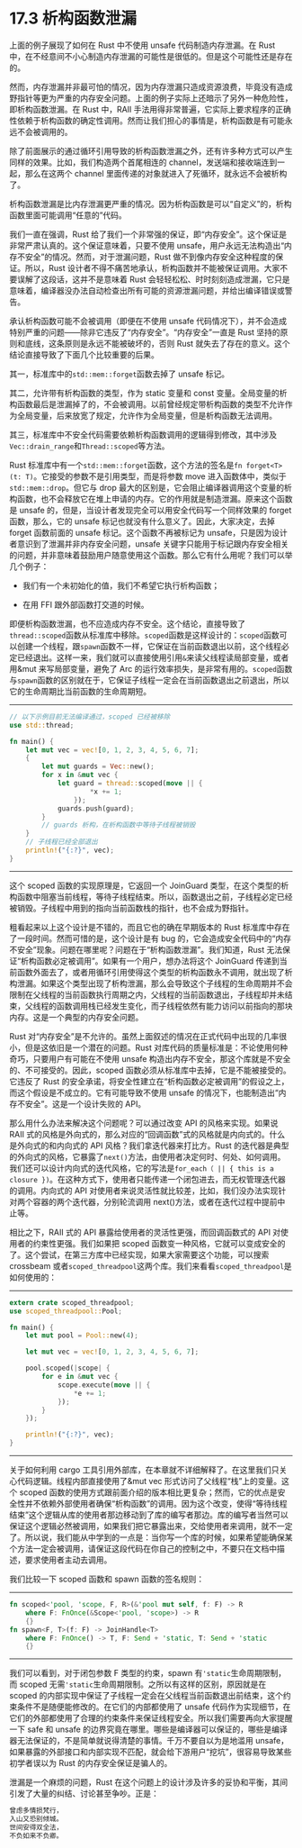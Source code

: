 # 17.3 析构函数泄漏

上面的例子展现了如何在 Rust 中不使用 unsafe 代码制造内存泄漏。在 Rust 中，在不经意间不小心制造内存泄漏的可能性是很低的。但是这个可能性还是存在的。

然而，内存泄漏并非最可怕的情况，因为内存泄漏只造成资源浪费，毕竟没有造成野指针等更为严重的内存安全问题。上面的例子实际上还暗示了另外一种危险性，即析构函数泄漏。在 Rust 中，RAII 手法用得非常普遍，它实际上要求程序的正确性依赖于析构函数的确定性调用。然而让我们担心的事情是，析构函数是有可能永远不会被调用的。

除了前面展示的通过循环引用导致的析构函数泄漏之外，还有许多种方式可以产生同样的效果。比如，我们构造两个首尾相连的 channel，发送端和接收端连到一起，那么在这两个 channel 里面传递的对象就进入了死循环，就永远不会被析构了。

析构函数泄漏是比内存泄漏更严重的情况。因为析构函数是可以“自定义”的，析构函数里面可能调用“任意的”代码。

我们一直在强调，Rust 给了我们一个非常强的保证，即“内存安全”。这个保证是非常严肃认真的。这个保证意味着，只要不使用 unsafe，用户永远无法构造出“内存不安全”的情况。然而，对于泄漏问题，Rust 做不到像内存安全这种程度的保证。所以，Rust 设计者不得不痛苦地承认，析构函数并不能被保证调用。大家不要误解了这段话，这并不是意味着 Rust 会轻轻松松、时时刻刻造成泄漏，它只是意味着，编译器没办法自动检查出所有可能的资源泄漏问题，并给出编译错误或警告。

承认析构函数可能不会被调用（即便在不使用 unsafe 代码情况下），并不会造成特别严重的问题——除非它违反了“内存安全”。“内存安全”一直是 Rust 坚持的原则和底线，这条原则是永远不能被破坏的，否则 Rust 就失去了存在的意义。这个结论直接导致了下面几个比较重要的后果。

其一，标准库中的`std::mem::forget`函数去掉了 unsafe 标记。

其二，允许带有析构函数的类型，作为 static 变量和 const 变量。全局变量的析构函数最后是泄漏掉了的，不会被调用。以前曾经规定带析构函数的类型不允许作为全局变量，后来放宽了规定，允许作为全局变量，但是析构函数无法调用。

其三，标准库中不安全代码需要依赖析构函数调用的逻辑得到修改，其中涉及`Vec::drain_range`和`Thread::scoped`等方法。

Rust 标准库中有一个`std::mem::forget`函数，这个方法的签名是`fn forget<T>(t: T)`。它接受的参数不是引用类型，而是将参数 move 进入函数体中，类似于`std::mem::drop`。但它与 drop 最大的区别是，它会阻止编译器调用这个变量的析构函数，也不会释放它在堆上申请的内存。它的作用就是制造泄漏。原来这个函数是 unsafe 的，但是，当设计者发现完全可以用安全代码写一个同样效果的 forget 函数，那么，它的 unsafe 标记也就没有什么意义了。因此，大家决定，去掉 forget 函数前面的 unsafe 标记。这个函数不再被标记为 unsafe，只是因为设计者意识到了泄漏并非内存安全问题，unsafe 关键字只能用于标记跟内存安全相关的问题，并非意味着鼓励用户随意使用这个函数。那么它有什么用呢？我们可以举几个例子：

* 我们有一个未初始化的值，我们不希望它执行析构函数；

* 在用 FFI 跟外部函数打交道的时候。

即便析构函数泄漏，也不应造成内存不安全。这个结论，直接导致了`thread::scoped`函数从标准库中移除。`scoped`函数是这样设计的：`scoped`函数可以创建一个线程，跟`spawn`函数不一样，它保证在当前函数退出以前，这个线程必定已经退出。这样一来，我们就可以直接使用引用`&`来读父线程读局部变量，或者用&mut 来写局部变量，避免了 Arc 的运行效率损失，是非常有用的。`scoped`函数与`spawn`函数的区别就在于，它保证子线程一定会在当前函数退出之前退出，所以它的生命周期比当前函数的生命周期短。

---

```rust
// 以下示例目前无法编译通过，scoped 已经被移除
use std::thread;

fn main() {
    let mut vec = vec![0, 1, 2, 3, 4, 5, 6, 7];
    {
        let mut guards = Vec::new();
        for x in &mut vec {
            let guard = thread::scoped(move || {
                    *x += 1;
                });
            guards.push(guard);
        }
        // guards 析构，在析构函数中等待子线程被销毁
    }
    // 子线程已经全部退出
    println!("{:?}", vec);
}
```

---

这个 scoped 函数的实现原理是，它返回一个 JoinGuard 类型，在这个类型的析构函数中阻塞当前线程，等待子线程结束。所以，函数退出之前，子线程必定已经被销毁。子线程中用到的指向当前函数栈的指针，也不会成为野指针。

粗看起来以上这个设计是不错的，而且它也的确在早期版本的 Rust 标准库中存在了一段时间。然而可惜的是，这个设计是有 bug 的，它会造成安全代码中的“内存不安全”现象。问题在哪里呢？问题在于“析构函数泄漏”。我们知道，Rust 无法保证“析构函数必定被调用”。如果有一个用户，想办法将这个 JoinGuard 传递到当前函数外面去了，或者用循环引用使得这个类型的析构函数永不调用，就出现了析构泄漏。如果这个类型出现了析构泄漏，那么会导致这个子线程的生命周期并不会限制在父线程的当前函数执行周期之内，父线程的当前函数退出，子线程却并未结束，父线程的函数调用栈已经发生变化，而子线程依然有能力访问以前指向的那块内存。这是一个典型的内存安全问题。

Rust 对“内存安全”是不允许的。虽然上面叙述的情况在正式代码中出现的几率很小，但是这依旧是一个潜在的问题。Rust 对库代码的质量标准是：不论使用何种奇巧，只要用户有可能在不使用 unsafe 构造出内存不安全，那这个库就是不安全的、不可接受的。因此，scoped 函数必须从标准库中去掉，它是不能被接受的。它违反了 Rust 的安全承诺，将安全性建立在“析构函数必定被调用”的假设之上，而这个假设是不成立的。它有可能导致不使用 unsafe 的情况下，也能制造出“内存不安全”。这是一个设计失败的 API。

那么用什么办法来解决这个问题呢？可以通过改变 API 的风格来实现。如果说 RAII 式的风格是外向式的，那么对应的“回调函数”式的风格就是内向式的。什么是外向式的和内向式的 API 风格？我们拿迭代器来打比方。Rust 的迭代器是典型的外向式的风格，它暴露了`next()`方法，由使用者决定何时、何处、如何调用。我们还可以设计内向式的迭代风格，它的写法是`for_each（ || { this is a closure })`。在这种方式下，使用者只能传递一个闭包进去，而无权管理迭代器的调用。内向式的 API 对使用者来说灵活性就比较差，比如，我们没办法实现针对两个容器的两个迭代器，分别轮流调用 next()方法，或者在迭代过程中提前中止等。

相比之下，RAII 式的 API 暴露给使用者的灵活性更强，而回调函数式的 API 对使用者的约束性更强。我们如果把 scoped 函数变一种风格，它就可以变成安全的了。这个尝试，在第三方库中已经实现，如果大家需要这个功能，可以搜索 crossbeam 或者`scoped_threadpool`这两个库。我们来看看`scoped_threadpool`是如何使用的：

---

```rust
extern crate scoped_threadpool;
use scoped_threadpool::Pool;

fn main() {
    let mut pool = Pool::new(4);

    let mut vec = vec![0, 1, 2, 3, 4, 5, 6, 7];

    pool.scoped(|scope| {
        for e in &mut vec {
            scope.execute(move || {
                *e += 1;
            });
        }
    });

    println!("{:?}", vec);
}
```

---

关于如何利用 cargo 工具引用外部库，在本章就不详细解释了。在这里我们只关心代码逻辑。线程内部直接使用了&mut vec 形式访问了父线程“栈”上的变量。这个 scoped 函数的使用方式跟前面介绍的版本相比更复杂；然而，它的优点是安全性并不依赖外部使用者确保“析构函数”的调用。因为这个改变，使得“等待线程结束”这个逻辑从库的使用者那边移动到了库的编写者那边。库的编写者当然可以保证这个逻辑必然被调用，如果我们把它暴露出来，交给使用者来调用，就不一定了。所以说，我们能从中学到的一点是：当你写一个库的时候，如果希望能确保某个方法一定会被调用，请保证这段代码在你自己的控制之中，不要只在文档中描述，要求使用者主动去调用。

我们比较一下 scoped 函数和 spawn 函数的签名规则：

---

```rust
fn scoped<'pool, 'scope, F, R>(&'pool mut self, f: F) -> R
    where F: FnOnce(&Scope<'pool, 'scope>) -> R
    {}
fn spawn<F, T>(f: F) -> JoinHandle<T>
    where F: FnOnce() -> T, F: Send + 'static, T: Send + 'static
    {}
```

---

我们可以看到，对于闭包参数 F 类型的约束，spawn 有`'static`生命周期限制，而 scoped 无需`'static`生命周期限制。之所以有这样的区别，原因就是在 scoped 的内部实现中保证了子线程一定会在父线程当前函数退出前结束，这个约束条件不是随便能修改的。在它们的内部都使用了 unsafe 代码作为实现细节，在它们的外部都使用了合理的约束条件来保证线程安全。所以我们需要再向大家提醒一下 safe 和 unsafe 的边界究竟在哪里。哪些是编译器可以保证的，哪些是编译器无法保证的，不是简单就说得清楚的事情。千万不要自以为是地滥用 unsafe，如果暴露的外部接口和内部实现不匹配，就会给下游用户“挖坑”，很容易导致某些初学者误以为 Rust 的内存安全保证是骗人的。

泄漏是一个麻烦的问题，Rust 在这个问题上的设计涉及许多的妥协和平衡，其间引发了大量的纠结、讨论甚至争吵。正是：

```txt
曾虑多情损梵行，
入山又恐别倾城。
世间安得双全法，
不负如来不负卿。
```
